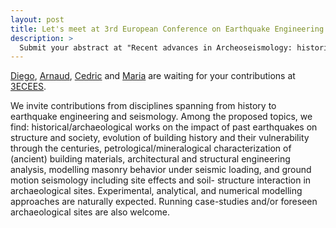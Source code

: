 ```yaml
---
layout: post
title: Let's meet at 3rd European Conference on Earthquake Engineering Seismology!
description: >
  Submit your abstract at "Recent advances in Archeoseismology: historical monuments as ”stone” seismometers" session
---
```



[Diego](/consortium/diego), [Arnaud](/consortium/arnaud), [Cedric](/consortium/cedric) and  [Maria](/consortium/maria)
are waiting for your contributions at [3ECEES](https://3ecees.ro/wp-content/uploads/2022/02/S10_Recent-advances-in-Archeoseismology-historical-monuments.pdf).

We invite contributions from disciplines spanning from history to earthquake engineering and seismology. Among the proposed topics, we find: historical/archaeological works on the impact of past earthquakes on structure and society, evolution of building history and their vulnerability through the centuries, petrological/mineralogical characterization of (ancient) building materials, architectural and structural engineering analysis, modelling masonry behavior under seismic loading, and ground motion seismology including site effects and soil- structure interaction in archaeological sites. Experimental, analytical, and numerical modelling approaches are naturally expected. Running case-studies and/or foreseen archaeological sites are also welcome.




